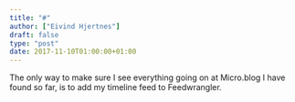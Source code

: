 ```yaml
---
title: "#"
author: ["Eivind Hjertnes"]
draft: false
type: "post"
date: 2017-11-10T01:00:00+01:00
---
```


The only way to make sure I see everything going on at Micro.blog I have
found so far, is to add my timeline feed to Feedwrangler.

